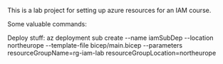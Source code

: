 This is a lab project for setting up azure resources for an IAM course.

Some valuable commands:

Deploy stuff:
az deployment sub create --name iamSubDep --location northeurope --template-file bicep/main.bicep --parameters resourceGroupName=rg-iam-lab resourceGroupLocation=northeurope